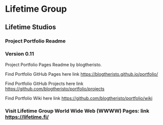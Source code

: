 # Lifetime Group 
## Lifetime Studios
### Project Portfolio Readme
### Version 0.11

Project Portfolio Pages Readme 
by blogtheristo.

Find Portfolio GitHub Pages here link https://blogtheristo.github.io/portfolio/

Find Portfolio GitHub Projects here link https://github.com/blogtheristo/portfolio/projects

Find Portfolio Wiki here link https://github.com/blogtheristo/portfolio/wiki

### Visit Lifetime Group World Wide Web (WWWW) Pages: link https://lifetime.fi/
